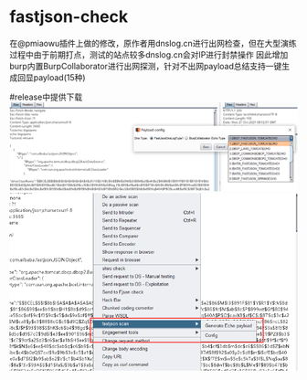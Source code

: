 # fastjson-check

在@pmiaowu插件上做的修改，原作者用dnslog.cn进行出网检查，但在大型演练过程中由于前期打点，测试的站点较多dnslog.cn会对IP进行封禁操作
因此增加burp内置BurpCollaborator进行出网探测，针对不出网payload总结支持一键生成回显payload(15种)


#release中提供下载
![Alt text](https://github.com/bigsizeme/fastjson-check/blob/main/1.png)
![Alt text](https://github.com/bigsizeme/fastjson-check/blob/main/2.png)

